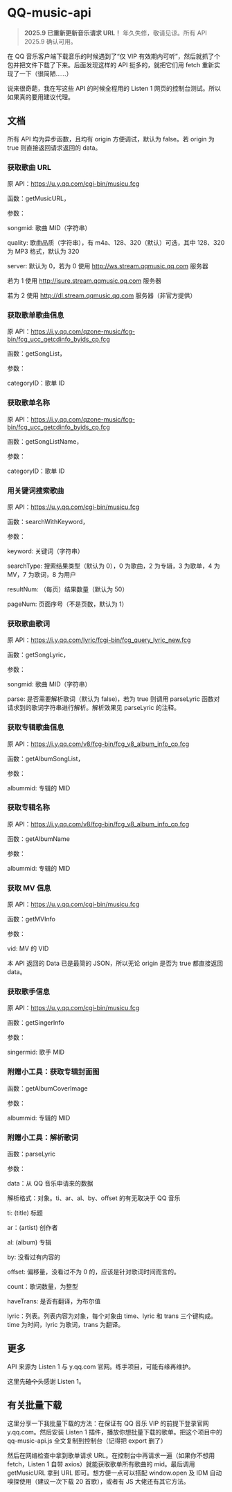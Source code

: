 # QQ-music-api

> **2025.9 已重新更新音乐请求 URL！** 年久失修，敬请见谅。所有 API 2025.9 确认可用。

在 QQ 音乐客户端下载音乐的时候遇到了“仅 VIP 有效期内可听”，然后就抓了个包并把文件下载了下来。后面发现这样的 API 挺多的，就把它们用 fetch 重新实现了一下（很简陋……）

说来很奇葩，我在写这些 API 的时候全程用的 Listen 1 网页的控制台测试。所以如果真的要用建议代理。

## 文档

所有 API 均为异步函数，且均有 origin 方便调试，默认为 false。若 origin 为 true 则直接返回请求返回的 data。

### 获取歌曲 URL

原 API：https://u.y.qq.com/cgi-bin/musicu.fcg

函数：getMusicURL，

参数：

songmid: 歌曲 MID（字符串）

quality: 歌曲品质（字符串），有 m4a、128、320（默认）可选，其中 128、320 为 MP3 格式，默认为 320

server: 默认为 0，若为 0 使用 http://ws.stream.qqmusic.qq.com 服务器

若为 1 使用 http://isure.stream.qqmusic.qq.com 服务器

若为 2 使用 http://dl.stream.qqmusic.qq.com 服务器（非官方提供）

### 获取歌单歌曲信息

原 API：https://i.y.qq.com/qzone-music/fcg-bin/fcg_ucc_getcdinfo_byids_cp.fcg

函数：getSongList，

参数：

categoryID：歌单 ID

### 获取歌单名称

原 API：https://i.y.qq.com/qzone-music/fcg-bin/fcg_ucc_getcdinfo_byids_cp.fcg

函数：getSongListName，

参数：

categoryID：歌单 ID

### 用关键词搜索歌曲

原 API：https://u.y.qq.com/cgi-bin/musicu.fcg

函数：searchWithKeyword，

参数：

keyword: 关键词（字符串）

searchType: 搜索结果类型（默认为 0），0 为歌曲，2 为专辑，3 为歌单，4 为 MV，7 为歌词，8 为用户

resultNum: （每页）结果数量（默认为 50）

pageNum: 页面序号（不是页数，默认为 1）

### 获取歌曲歌词

原 API：https://i.y.qq.com/lyric/fcgi-bin/fcg_query_lyric_new.fcg

函数：getSongLyric，

参数：

songmid: 歌曲 MID（字符串）

parse: 是否需要解析歌词（默认为 false)，若为 true 则调用 parseLyric 函数对请求到的歌词字符串进行解析。解析效果见 parseLyric 的注释。

### 获取专辑歌曲信息

原 API：https://i.y.qq.com/v8/fcg-bin/fcg_v8_album_info_cp.fcg

函数：getAlbumSongList，

参数：

albummid: 专辑的 MID

### 获取专辑名称

原 API：https://i.y.qq.com/v8/fcg-bin/fcg_v8_album_info_cp.fcg

函数：getAlbumName

参数：

albummid: 专辑的 MID

### 获取 MV 信息

原 API：https://u.y.qq.com/cgi-bin/musicu.fcg

函数：getMVInfo

参数：

vid: MV 的 VID

本 API 返回的 Data 已是最简的 JSON，所以无论 origin 是否为 true 都直接返回 data。

### 获取歌手信息

原 API：https://u.y.qq.com/cgi-bin/musicu.fcg

函数：getSingerInfo

参数：

singermid: 歌手 MID

### 附赠小工具：获取专辑封面图

函数：getAlbumCoverImage

参数：

albummid: 专辑的 MID

### 附赠小工具：解析歌词

函数：parseLyric

参数：

data：从 QQ 音乐申请来的数据

解析格式：对象。ti、ar、al、by、offset 的有无取决于 QQ 音乐

ti: (title) 标题

ar：(artist) 创作者

al: (album) 专辑

by: 没看过有内容的

offset: 偏移量，没看过不为 0 的，应该是针对歌词时间而言的。

count：歌词数量，为整型

haveTrans: 是否有翻译，为布尔值

lyric：列表。列表内容为对象，每个对象由 time、lyric 和 trans 三个键构成。time 为时间，lyric 为歌词，trans 为翻译。

## 更多

API 来源为 Listen 1 与 y.qq.com 官网。练手项目，可能有缘再维护。

这里先~~磕个头~~感谢 Listen 1。

## 有关批量下载

这里分享一下我批量下载的方法：在保证有 QQ 音乐 VIP 的前提下登录官网 y.qq.com。然后安装 Listen 1 插件，播放你想批量下载的歌单。把这个项目中的 qq-music-api.js 全文复制到控制台（记得把 export 删了）

然后在网络检查中拿到歌单请求 URL。在控制台中再请求一遍（如果你不想用 fetch，Listen 1 自带 axios）就能获取歌单所有歌曲的 mid。最后调用 getMusicURL 拿到 URL 即可。想方便一点可以搭配 window.open 及 IDM 自动嗅探使用（建议一次下载 20 首歌），或者有 JS 大佬还有其它方法。
